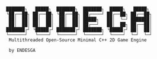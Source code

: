       ███████┐   █████┐  ███████┐  ███████┐  █████┐   █████┐ 
      └██┌──██┐ ██┌──██┐ └██┌──██┐ ██┌────┘ ██┌──██┐ ██┌──██┐
       ██│  ██│ ██│  ██│  ██│  ██│ █████┐   ██│  └─┘ ███████│
       ██│  ██│ ██│  ██│  ██│  ██│ ██┌──┘   ██│  ██┐ ██┌──██│
      ███████┌┘ └█████┌┘ ███████┌┘ ███████┐ └█████┌┘ ██│  ██│
      └──────┘   └────┘  └──────┘  └──────┘  └────┘  └─┘  └─┘
       Multithreaded Open-Source Minimal C++ 2D Game Engine
   
       by ENDESGA
   
